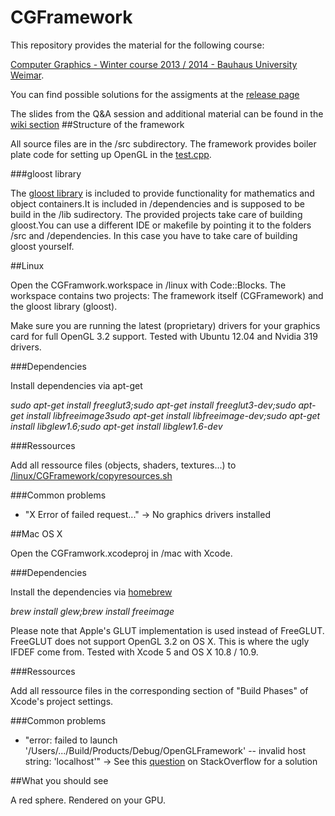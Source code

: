 CGFramework
===========

This repository provides the material for the following course:

[Computer Graphics - Winter course 2013 / 2014 - Bauhaus University Weimar](http://www.uni-weimar.de/de/medien/professuren/grafische-datenverarbeitung/lehre/computergrafik/). 

You can find possible solutions for the assigments at the [release page](https://github.com/bestimmaa/CGFramework/releases)

The slides from the Q&A session and additional material can be found in the [wiki section](https://github.com/bestimmaa/CGFramework/wiki)
##Structure of the framework

All source files are in the /src subdirectory. The framework provides boiler plate code for setting up OpenGL in the [test.cpp](src/test.cpp). 

###gloost library

The [gloost library](http://gloost.sourceforge.net) is included to provide functionality for mathematics and object containers.It is included in /dependencies and is supposed to be build in the /lib sudirectory. The provided projects take care of building gloost.You can use a different IDE or makefile by pointing it to the folders /src and /dependencies. In this case you have to take care of building gloost yourself.

##Linux

Open the CGFramwork.workspace in /linux with Code::Blocks. The workspace contains two projects: The framework itself (CGFramework) and the gloost library (gloost).

Make sure you are running the latest (proprietary) drivers for your graphics card for full OpenGL 3.2 support. Tested with Ubuntu 12.04 and Nvidia 319 drivers.

###Dependencies

Install dependencies via apt-get

*sudo apt-get install freeglut3;sudo apt-get install freeglut3-dev;sudo apt-get install libfreeimage3sudo apt-get install libfreeimage-dev;sudo apt-get install libglew1.6;sudo apt-get install libglew1.6-dev*

###Ressources

Add all ressource files (objects, shaders, textures...) to [/linux/CGFramework/copyresources.sh]( /linux/CGFramework/copyresources.sh)

###Common problems

* "X Error of failed request..." -> No graphics drivers installed

##Mac OS X

Open the CGFramwork.xcodeproj in /mac with Xcode.

###Dependencies

Install the dependencies via [homebrew](http://brew.sh/)

*brew install glew;brew install freeimage*

Please note that Apple's GLUT implementation is used instead of FreeGLUT. FreeGLUT does not support OpenGL 3.2 on OS X. This is where the ugly IFDEF come from. Tested with Xcode 5 and OS X 10.8 / 10.9.

###Ressources

Add all ressource files in the corresponding section of "Build Phases" of Xcode's project settings.

###Common problems

* "error: failed to launch '/Users/.../Build/Products/Debug/OpenGLFramework' -- invalid host string: 'localhost'" -> See this [question]() on StackOverflow for a solution

##What you should see

A red sphere. Rendered on your GPU. 




